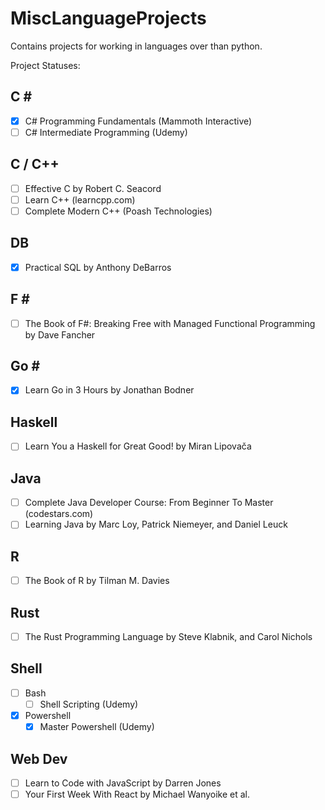 # MiscLanguageProjects

Contains projects for working in languages over than python.

Project Statuses:

## C \#

* [x] C# Programming Fundamentals (Mammoth Interactive)
* [ ] C# Intermediate Programming (Udemy)

## C / C++

* [ ] Effective C by Robert C. Seacord
* [ ] Learn C++ (learncpp.com)
* [ ] Complete Modern C++ (Poash Technologies)

## DB

* [x] Practical SQL by Anthony DeBarros

## F \#

* [ ] The Book of F#: Breaking Free with Managed Functional Programming by Dave Fancher

## Go \#

* [x] Learn Go in 3 Hours by Jonathan Bodner

## Haskell

* [ ] Learn You a Haskell for Great Good! by Miran Lipovača

## Java

* [ ] Complete Java Developer Course: From Beginner To Master (codestars.com)
* [ ] Learning Java by Marc Loy, Patrick Niemeyer, and Daniel Leuck

## R

* [ ] The Book of R by Tilman M. Davies

## Rust

* [ ] The Rust Programming Language by Steve Klabnik, and Carol Nichols

## Shell

* [ ] Bash
  * [ ] Shell Scripting (Udemy)
* [x] Powershell
  * [x] Master Powershell (Udemy)

## Web Dev

* [ ] Learn to Code with JavaScript by Darren Jones
* [ ] Your First Week With React by Michael Wanyoike et al.
